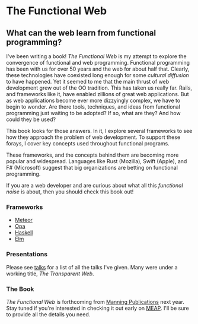 # The Functional Web

## What can the web learn from functional programming?

I've been writing a book!
*The Functional Web* is my attempt to explore the convergence of functional and web programming.
Functional programming has been with us for over 50 years and the web for about half that.
Clearly, these technologies have coexisted long enough for some _cultural diffusion_ to have happened.
Yet it seemed to me that the main thrust of web development grew out of the OO tradition.
This has taken us really far.
Rails, and frameworks like it, have enabled zillions of great web applications.
But as web applications become ever more dizzyingly complex, we have to begin to wonder.
Are there tools, techniques, and ideas from functional programming just waiting to be adopted?
If so, what are they?
And how could they be used?

This book looks for those answers.
In it, I explore several frameworks to see how they approach the problem of web development.
To support these forays, I cover key concepts used throughout functional programs.

These frameworks, and the concepts behind them are becoming more popular and widespread.
Languages like Rust (Mozilla), Swift (Apple), and F# (Microsoft) suggest that big organizations are betting on functional programming.

If you are a web developer and are curious about what all this _functional noise_ is about, then you should check this book out!


### Frameworks

 * [Meteor](https://www.meteor.com/)
 * [Opa](http://opalang.org/)
 * [Haskell](https://www.haskell.org/)
 * [Elm](http://elm-lang.org/)


### Presentations

Please see [talks](talks.html) for a list of all the talks I've given.
Many were under a working title, _The Transparent Web_.


### The Book

_The Functional Web_ is forthcoming from [Manning Publications](http://manning.com/) next year.
Stay tuned if you're interested in checking it out early on [MEAP](http://manning.com/about/meap).
I'll be sure to provide all the details you need.
